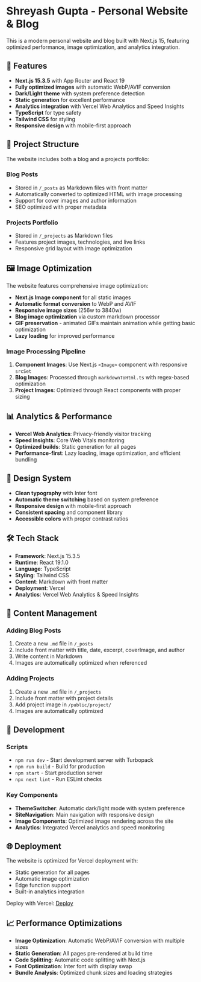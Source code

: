 # Shreyash Gupta - Personal Website & Blog

This is a modern personal website and blog built with Next.js 15, featuring optimized performance, image optimization, and analytics integration.

## 🚀 Features

- **Next.js 15.3.5** with App Router and React 19
- **Fully optimized images** with automatic WebP/AVIF conversion
- **Dark/Light theme** with system preference detection
- **Static generation** for excellent performance
- **Analytics integration** with Vercel Web Analytics and Speed Insights
- **TypeScript** for type safety
- **Tailwind CSS** for styling
- **Responsive design** with mobile-first approach

## 📁 Project Structure

The website includes both a blog and a projects portfolio:

### Blog Posts
- Stored in `/_posts` as Markdown files with front matter
- Automatically converted to optimized HTML with image processing
- Support for cover images and author information
- SEO optimized with proper metadata

### Projects Portfolio
- Stored in `/_projects` as Markdown files
- Features project images, technologies, and live links
- Responsive grid layout with image optimization

## 🖼️ Image Optimization

The website features comprehensive image optimization:

- **Next.js Image component** for all static images
- **Automatic format conversion** to WebP and AVIF
- **Responsive image sizes** (256w to 3840w)
- **Blog image optimization** via custom markdown processor
- **GIF preservation** - animated GIFs maintain animation while getting basic optimization
- **Lazy loading** for improved performance

### Image Processing Pipeline
1. **Component Images**: Use Next.js `<Image>` component with responsive `srcSet`
2. **Blog Images**: Processed through `markdownToHtml.ts` with regex-based optimization
3. **Project Images**: Optimized through React components with proper sizing

## 📊 Analytics & Performance

- **Vercel Web Analytics**: Privacy-friendly visitor tracking
- **Speed Insights**: Core Web Vitals monitoring
- **Optimized builds**: Static generation for all pages
- **Performance-first**: Lazy loading, image optimization, and efficient bundling

## 🎨 Design System

- **Clean typography** with Inter font
- **Automatic theme switching** based on system preference
- **Responsive design** with mobile-first approach
- **Consistent spacing** and component library
- **Accessible colors** with proper contrast ratios

## 🛠️ Tech Stack

- **Framework**: Next.js 15.3.5
- **Runtime**: React 19.1.0
- **Language**: TypeScript
- **Styling**: Tailwind CSS
- **Content**: Markdown with front matter
- **Deployment**: Vercel
- **Analytics**: Vercel Web Analytics & Speed Insights

## 📝 Content Management

### Adding Blog Posts
1. Create a new `.md` file in `/_posts`
2. Include front matter with title, date, excerpt, coverImage, and author
3. Write content in Markdown
4. Images are automatically optimized when referenced

### Adding Projects
1. Create a new `.md` file in `/_projects`
2. Include front matter with project details
3. Add project image in `/public/project/`
4. Images are automatically optimized

## 🔧 Development

### Scripts
- `npm run dev` - Start development server with Turbopack
- `npm run build` - Build for production
- `npm start` - Start production server
- `npx next lint` - Run ESLint checks

### Key Components
- **ThemeSwitcher**: Automatic dark/light mode with system preference
- **SiteNavigation**: Main navigation with responsive design
- **Image Components**: Optimized image rendering across the site
- **Analytics**: Integrated Vercel analytics and speed monitoring

## 🌐 Deployment

The website is optimized for Vercel deployment with:
- Static generation for all pages
- Automatic image optimization
- Edge function support
- Built-in analytics integration

Deploy with Vercel: [Deploy](https://vercel.com/new)

## 📈 Performance Optimizations

- **Image Optimization**: Automatic WebP/AVIF conversion with multiple sizes
- **Static Generation**: All pages pre-rendered at build time
- **Code Splitting**: Automatic code splitting with Next.js
- **Font Optimization**: Inter font with display swap
- **Bundle Analysis**: Optimized chunk sizes and loading strategies
